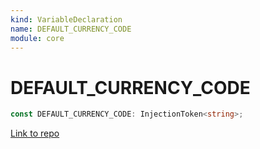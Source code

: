 ```yaml
---
kind: VariableDeclaration
name: DEFAULT_CURRENCY_CODE
module: core
---
```


# DEFAULT_CURRENCY_CODE

```ts
const DEFAULT_CURRENCY_CODE: InjectionToken<string>;
```

[Link to repo](https://github.com/timdeschryver/angular/blob/master/packages/core/src/i18n/tokens.ts#L73-L73)
